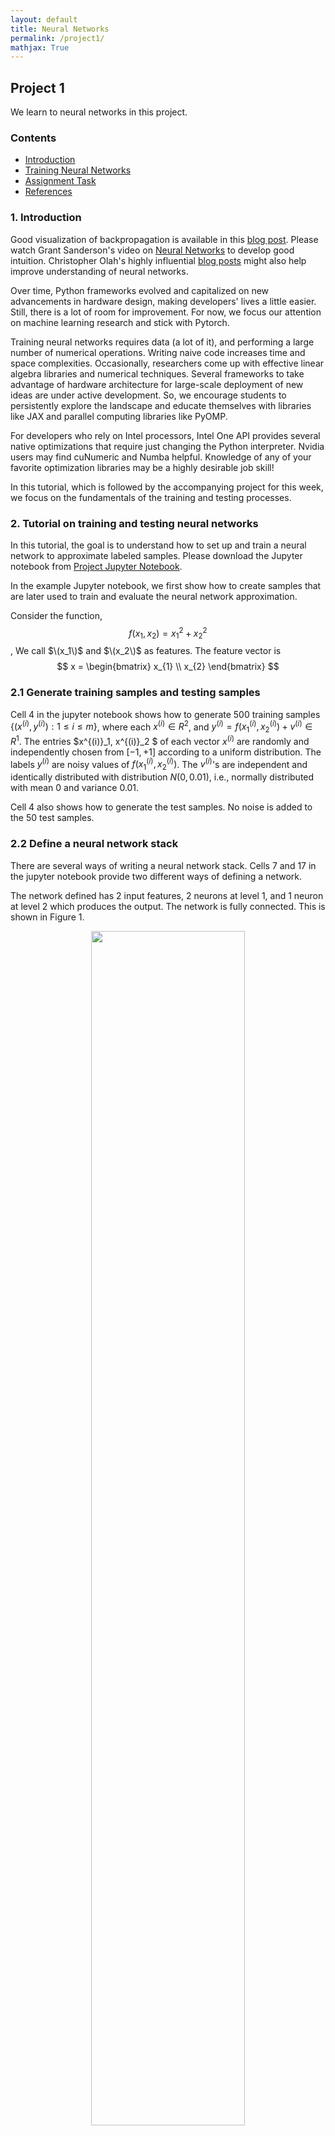 ```yaml
---
layout: default
title: Neural Networks
permalink: /project1/
mathjax: True
---
```



## Project 1
We learn to neural networks in this project.

### Contents

- [Introduction](#1-introduction)
- [Training Neural Networks](#21-tutorial-on-training-and-testing-neural-networks)
- [Assignment Task](#3-project-assignment)
- [References](#references)

### 1. Introduction
Good visualization of backpropagation is available in this [blog post](https://developers-dot-devsite-v2-prod.appspot.com/machine-learning/crash-course/backprop-scroll). Please watch Grant Sanderson's video on [Neural Networks](https://www.youtube.com/watch?v=aircAruvnKk&list=PLrfgFTEf_n9bb3kpuvxdZdTSUCv0qfyPD) to develop good intuition. Christopher Olah's highly influential [blog posts](https://colah.github.io/) might also help improve understanding of neural networks.

Over time, Python frameworks evolved and capitalized on new advancements in hardware design, making developers' lives a little easier. Still, there is a lot of room for improvement. For now, we focus our attention on machine learning research and stick with Pytorch.

Training neural networks requires data (a lot of it), and performing a large number of numerical operations. Writing naive code increases time and space complexities. Occasionally, researchers come up with effective linear algebra libraries and numerical techniques. Several frameworks to take advantage of hardware architecture for large-scale deployment of new ideas are under active development. So, we encourage students to persistently explore the landscape and educate themselves with libraries like JAX and parallel computing libraries like PyOMP.

For developers who rely on Intel processors, Intel One API provides several native optimizations that require just changing the Python interpreter. Nvidia users may find cuNumeric and Numba helpful. Knowledge of any of your favorite optimization libraries may be a highly desirable job skill!

In this tutorial, which is followed by the accompanying project for this week, we focus on the fundamentals of the training and testing processes.

### 2. Tutorial on training and testing neural networks
In this tutorial, the goal is to understand how to set up and train a neural network to approximate labeled samples. Please download the Jupyter notebook from [Project Jupyter Notebook](#).

In the example Jupyter notebook, we first show how to create samples that are later used to train and evaluate the neural network approximation.

Consider the function,
$$
f(x_1, x_2) = x^2_{1} + x^2_{2}
$$,
 We call $\(x_1\)$ and $\(x_2\)$ as features. The feature vector is 
$$
x = \begin{bmatrix} x_{1} \\ x_{2} \end{bmatrix}
$$

### 2.1 Generate training samples and testing samples
Cell 4 in the jupyter notebook shows how to generate 500 training samples $\{ (x^{(i)},y^{(i)}) : 1 \leq i \leq m \}$, where each $x^{(i)} \in R^2$, and $y^{(i)} 
= f(x^{(i)}_1, x^{(i)}_2) + v^{(i)} \in R^1$.
The entries $x^{(i)}_1, x^{(i)}_2 $ of each vector $x^{(i)}$ are randomly and independently chosen from $[-1,+1]$ according to a uniform distribution. The labels $y^{(i)}$ are noisy values of $f(x^{(i)}_1, x^{(i)}_2)$. The $v^{(i)}$'s are independent and identically distributed with distribution $N(0,0.01)$, i.e., normally distributed with mean 0 and variance 0.01.

Cell 4 also shows how to generate the test samples. No noise is added to the 50 test samples.
### 2.2 Define a neural network stack
There are several ways of writing a neural network stack. Cells 7 and 17 in the jupyter notebook provide two different ways of defining a network. 

The network defined has 2 input features, 2 neurons at level 1, and 1 neuron at level 2 which produces the output. The network is fully connected. This is shown in Figure 1.
<div style="text-align: center;">
   <img src="{{ site.baseurl }}/docs/Fig1.png" alt=" " style="width: 70%;">

 <em> Fig 1: Two-layer network of shape {2,1}, i.e., two neurons at Layer 1, and
one at Layer 2. These are fed by 2 inputs, which are completely connected
to the neurons at Layer 1. The neuron at Layer 2 generates 1 output. The
neurons at Layer 1 are RELU, but the last neuron at the output layer is
linear. It has no nonlinearity. It is just a weighted sum of its inputs and
bias. </em> 

</div>
Please note that there are a total of (2x2) weights +(2x1)weights +3biases = 9 parameters

### 2.3 Defining a loss function
The loss function we choose is average squared error: $\frac{1}{m} \sum_{i=1}^m \left( y^{(i)} - \hat{y}(x_{(i)}, \theta) \right)^2$.
Here $m$ is the number of training samples.
Cell 13 shows how to define the loss function.


### 2.4 Train neural network
The gradient descent method is called ``stochastic gradient method" in the literature, and abbreviated as SGD. 

After defining the network stack Cell 25 shows a very simple way to train the network using backprop and  gradient descent.
The hyperparameters for momentum and learning rate are chosen in Cell 24.

Please note however that this is NOT the code used to actually train the network. That code is provided in Cell 32. The prior cells are only for simple illustratory purposes for your understanding.
Please see Cell 32 for the actual code used for training as well as testing.


### 2.5 Plotting the neural network training error
Please see Cell 36 on how to plot the training losses change as we continue to train.


### 2.6 Magic of over-parametrization
There is an interesting empirical phenomenon called "double descent" that can sometimes be observed: A model with a small number of parameters and a model with an extremely large number of parameters have a small test error, but a model whose number of parameters is about the same as the number of data points used to train the model has a large test error. You can read more about this phenomenon in [Preetam et al. work](https://arxiv.org/abs/1912.02292) and [OpenAI blog post](https://openai.com/research/deep-double-descent).


<div style="text-align: center;">
    <img src="{{ site.baseurl }}/docs/largenet.png" alt=" " style="width: 80%;" />
    <br>
    <em>Figure 2: Network with large number of neurons in Layer 1 and 2</em>
</div>




We consider neural networks with a large number of neurons in Layer 1, as shown in Fig. 2. Specifically we consider neural networks with  10 or 100 neurons in Layer 1. We repeat the training for each of these large neural networks which have many more parameters. In Cells 37, 43, 50, and 55 we plot the training and test performance of a neural network. Please see the very end of Cell 65 to see this ``double descent" phenomenon.

### 3. Project Assignment
Now we come to the project that you are assigned to do this week. It consists of one problems,  carrying 100 points. 

What was provided above was only snippets to help you understand.
Please write your own code after assimilating the above explanatory material.

- Let $ f(x_1, x_2, x_3, x_4) := x_1^2 + x_2^2 + 2x_3^3 + 4x_4^3 $.
  It consists of 4 inputs $ x_1, x_2, x_3, x_4 $ and one output. Generate training samples by adding independent normally distributed noise of mean 0 and variance 0.01. Create a dataset consisting of 500 training samples with all $x_i \in [-1,1] $, and 50 noiseless test samples with all $ x_i \in [-2,-1] \cup [1,2] $.

- Train a small neural network of shape (2,1). The four inputs are completely connected to the two ReLU neurons at layer 1. These two neurons are connected to a linear output neuron.

- Break the 500 training samples into five minibatches each containing 100 labeled samples. Plot the learning performance over 25 episodes, where in each episode all the five minibatches are used once in order.

- Train 5-10 different neural networks that have 10s, 100s, and 1000s of parameters.

- Plot the training and test performances of all networks.

- Summarize all your observations.

- In the summary, mention if you've observed the double descent phenomenon.


### References
1. Accelerated Linear Algebra. [OpenXLA](https://openxla.org/xla).

2. Collection of Tools to Visualize Network. [GitHub](https://github.com/ashishpatel26/Tools-to-Design-or-Visualize-Architecture-of-Neural-Network).

3. GPU-Accelerated Supercomputing to the NumPy Ecosystem. [NVIDIA cuNumeric](https://developer.nvidia.com/cunumeric).

4. Intel® Distribution for Python. [Intel](https://www.intel.com/content/www/us/en/developer/tools/oneapi/distribution-for-python.html#gs.507phb).

5. JAX: High-Performance Array Computing. [Read the Docs](https://jax.readthedocs.io/en/latest/).

6. NVIDIA CUDA for Python. [NVIDIA](https://developer.nvidia.com/how-to-cuda-python).

7. Project 1. [GitHub](https://github.com/shotsan/ECEN_740_Project1).

8. PyOMP: Parallel Multithreading that is Fast and Pythonic. [OpenMP PDF](https://www.openmp.org/wp-content/uploads/OpenMPBoothTalk-PyOMP.pdf).

9. PyTorch Tutorials. [PyTorch](https://pytorch.org/tutorials/).

10. TensorBoard. [TensorFlow](https://www.tensorflow.org/tensorboard/graphs).

11. TensorFlow Tutorials. [TensorFlow Guide](https://www.tensorflow.org/guide/).


<br>
<br>